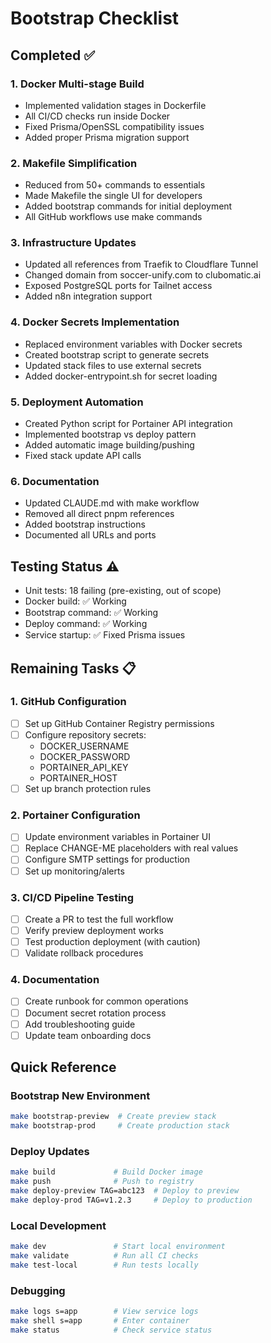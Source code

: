 # Bootstrap Checklist

## Completed ✅

### 1. Docker Multi-stage Build
- Implemented validation stages in Dockerfile
- All CI/CD checks run inside Docker
- Fixed Prisma/OpenSSL compatibility issues
- Added proper Prisma migration support

### 2. Makefile Simplification
- Reduced from 50+ commands to essentials
- Made Makefile the single UI for developers
- Added bootstrap commands for initial deployment
- All GitHub workflows use make commands

### 3. Infrastructure Updates
- Updated all references from Traefik to Cloudflare Tunnel
- Changed domain from soccer-unify.com to clubomatic.ai
- Exposed PostgreSQL ports for Tailnet access
- Added n8n integration support

### 4. Docker Secrets Implementation
- Replaced environment variables with Docker secrets
- Created bootstrap script to generate secrets
- Updated stack files to use external secrets
- Added docker-entrypoint.sh for secret loading

### 5. Deployment Automation
- Created Python script for Portainer API integration
- Implemented bootstrap vs deploy pattern
- Added automatic image building/pushing
- Fixed stack update API calls

### 6. Documentation
- Updated CLAUDE.md with make workflow
- Removed all direct pnpm references
- Added bootstrap instructions
- Documented all URLs and ports

## Testing Status ⚠️

- Unit tests: 18 failing (pre-existing, out of scope)
- Docker build: ✅ Working
- Bootstrap command: ✅ Working
- Deploy command: ✅ Working
- Service startup: ✅ Fixed Prisma issues

## Remaining Tasks 📋

### 1. GitHub Configuration
- [ ] Set up GitHub Container Registry permissions
- [ ] Configure repository secrets:
  - DOCKER_USERNAME
  - DOCKER_PASSWORD
  - PORTAINER_API_KEY
  - PORTAINER_HOST
- [ ] Set up branch protection rules

### 2. Portainer Configuration
- [ ] Update environment variables in Portainer UI
- [ ] Replace CHANGE-ME placeholders with real values
- [ ] Configure SMTP settings for production
- [ ] Set up monitoring/alerts

### 3. CI/CD Pipeline Testing
- [ ] Create a PR to test the full workflow
- [ ] Verify preview deployment works
- [ ] Test production deployment (with caution)
- [ ] Validate rollback procedures

### 4. Documentation
- [ ] Create runbook for common operations
- [ ] Document secret rotation process
- [ ] Add troubleshooting guide
- [ ] Update team onboarding docs

## Quick Reference

### Bootstrap New Environment
```bash
make bootstrap-preview  # Create preview stack
make bootstrap-prod     # Create production stack
```

### Deploy Updates
```bash
make build             # Build Docker image
make push              # Push to registry
make deploy-preview TAG=abc123  # Deploy to preview
make deploy-prod TAG=v1.2.3     # Deploy to production
```

### Local Development
```bash
make dev               # Start local environment
make validate          # Run all CI checks
make test-local        # Run tests locally
```

### Debugging
```bash
make logs s=app        # View service logs
make shell s=app       # Enter container
make status            # Check service status
```
